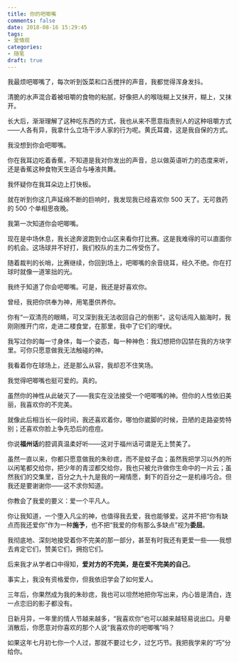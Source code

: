 ```yaml
---
title: 你的吧唧嘴
comments: false
date: 2018-08-16 15:29:45
tags:
- 爱情观
categories:
- 随笔
draft: true
---
```

我最烦吧唧嘴了，每次听到饭菜和口舌搅拌的声音，我都觉得浑身发抖。

清脆的水声混合着被咀嚼的食物的粘腻，好像把人的喉咙糊上又抹开，糊上，又抹开。  <!--more-->

长大后，渐渐理解了这种吃东西的方式，我也从来不愿意指责别人的这种咀嚼方式——人各有异，我拿什么立场干涉人家的行为呢。黄氏耳聋，这是我自保的方式。

我没想到你会吧唧嘴。

你在我耳边吃着香蕉，不知道是我对你发出的声音，总以做英语听力的态度来听，还是香蕉这种食物天生适合与唾液共舞。

我怀疑你在我耳朵边上打快板。

就在听到你这几声延绵不断的巨响时，我发现我已经喜欢你 500 天了。无可救药的 500 个单相思夜晚。

我第一次知道你会吧唧嘴。

现在是中场休息，我长途奔波跑到仓山区来看你打比赛。这是我难得的可以直面你的机会。这场球并不好打，我们校队的主力二传受伤了。

随着裁判的长哨，比赛继续，你回到场上，吧唧嘴的余音绕耳，经久不绝。你在打球时就像一道笨拙的光。

我终于知道了你会吧唧嘴。可是，我还是好喜欢你。

曾经，我把你供奉为神，用笔墨供养你。

你有“一双清亮的眼睛，可又深到我无法收回自己的倒影“，这句话闯入脑海时，我刚刚推开门帘，走进二楼食堂，在那里，我中了它们的埋伏。

我写过你的每一寸身体，每一个姿态，每一种神色：我幻想把你囚禁在我的方块字里。可你只愿意做我无法触碰的神。

我看着你在球场上，还是那么从容，我却忍不住笑场。

我觉得吧唧嘴也挺可爱的。真的。

虽然你的神性从此破灭了——我实在没法接受一个吧唧嘴的神。但你的人性依旧美丽，我喜欢你的不完美。

就像此后相当长一段时间，我还喜欢着你，哪怕你崴脚的时候，丑陋的走路姿势特别；还喜欢你脸上争先恐后的痘痘。

你说**福州话**的腔调真温柔好听——这对于福州话可谓是无上赞美了。

虽然一直以来，你都只愿意做我的朱砂痣，而不是蚊子血；虽然我把学习以外的所以闲笔都交给你，把少年的青涩都交给你，我也只被允许做你生命中的一片云；虽然我们的交集里，百分之九十九是我的一厢情愿，剩下的百分之一是机缘巧合。但我还是要谢谢你——这不求你知道。

你教会了我爱的要义：爱一个平凡人。

你让我知道，一个堕入凡尘的神，也值得我去爱，我也能够爱。这并不把“你有缺点而我还爱你”作为一种**施予**，也不把“我爱的你有那么多缺点”视为**委屈**。

我彻底地、深刻地接受着你不完美的那一部分，甚至有时我还有更爱一些——我想去肯定它们，赞美它们，拥抱它们。

后来我才从学者口中得知，**爱对方的不完美，是在爱不完美的自己**。

事实上，我没有资格爱你，但我依旧学会了如何爱人。

三年后，你果然成为我的朱砂痣，我也可以坦然地把你写出来，内心皆是清白，连一点恋旧的影子都没有。

日新月异，一年里的情人节越来越多，“我喜欢你”也可以越来越轻易说出口。月晕消散后，你愿意对你喜欢的那个人说“我喜欢你的吧唧嘴”吗？

如果这年七月初七你一个人过，那就不要过七夕，过乞巧节。我把我学来的“巧”分给你。